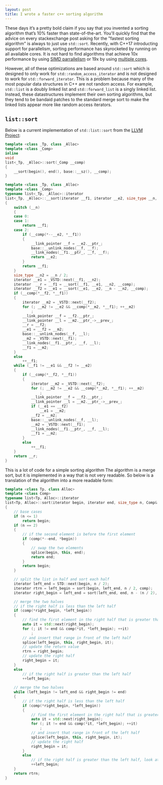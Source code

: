 ```yaml
---
layout: post
title: I wrote a faster c++ sorting algorithm
---
```


These days it’s a pretty bold claim if you say that you invented a sorting algorithm that’s 10% faster than state-of-the-art. You'll quickly find that the advice on every stackexchange post asking for the "fastest sorting algorithm" is always to just use `std::sort`. Recently, with C++17 introducting support for parallelism, sorting performance has skyrocketed by running on all available cores. It is not hard to find algorithms that achieve 10x performance by using [SIMD parrallelism](https://opensource.googleblog.com/2022/06/Vectorized%20and%20performance%20portable%20Quicksort.html) or 19x by using [multiple cores](https://duvanenko.tech.blog/2023/10/29/sorting-19x-faster-than-c-parallel-sort/).

However, all of these optimizations are based around ``std::sort`` which is designed to only work for `std::random_access_iterator` and is not designed to work for `std::forward_iterator`. This is a problem because many of the most popular data structures in C++ are not random access. For example, `std::list` is a doubly linked list and `std::forward_list` is a singly linked list. Instead, these datastructures implement their own sorting algorithms, but they tend to be bandaid patches to the standard merge sort to make the linked lists appear more like random access iterators.

## ``list::sort``
Below is a current implementation of `std::list::sort` from the [LLVM Project](https://github.com/llvm/llvm-project/blob/2c2d291b4568381999442e47fc77f949f19be0bc/libcxx/include/list#L1591):

```cpp
template <class _Tp, class _Alloc>
template <class _Comp>
inline
void
list<_Tp, _Alloc>::sort(_Comp __comp)
{
    __sort(begin(), end(), base::__sz(), __comp);
}

template <class _Tp, class _Alloc>
template <class _Comp>
typename list<_Tp, _Alloc>::iterator
list<_Tp, _Alloc>::__sort(iterator __f1, iterator __e2, size_type __n, _Comp& __comp)
{
    switch (__n)
    {
    case 0:
    case 1:
        return __f1;
    case 2:
        if (__comp(*--__e2, *__f1))
        {
            __link_pointer __f = __e2.__ptr_;
            base::__unlink_nodes(__f, __f);
            __link_nodes(__f1.__ptr_, __f, __f);
            return __e2;
        }
        return __f1;
    }
    size_type __n2 = __n / 2;
    iterator __e1 = _VSTD::next(__f1, __n2);
    iterator  __r = __f1 = __sort(__f1, __e1, __n2, __comp);
    iterator __f2 = __e1 = __sort(__e1, __e2, __n - __n2, __comp);
    if (__comp(*__f2, *__f1))
    {
        iterator __m2 = _VSTD::next(__f2);
        for (; __m2 != __e2 && __comp(*__m2, *__f1); ++__m2)
            ;
        __link_pointer __f = __f2.__ptr_;
        __link_pointer __l = __m2.__ptr_->__prev_;
        __r = __f2;
        __e1 = __f2 = __m2;
        base::__unlink_nodes(__f, __l);
        __m2 = _VSTD::next(__f1);
        __link_nodes(__f1.__ptr_, __f, __l);
        __f1 = __m2;
    }
    else
        ++__f1;
    while (__f1 != __e1 && __f2 != __e2)
    {
        if (__comp(*__f2, *__f1))
        {
            iterator __m2 = _VSTD::next(__f2);
            for (; __m2 != __e2 && __comp(*__m2, *__f1); ++__m2)
                ;
            __link_pointer __f = __f2.__ptr_;
            __link_pointer __l = __m2.__ptr_->__prev_;
            if (__e1 == __f2)
                __e1 = __m2;
            __f2 = __m2;
            base::__unlink_nodes(__f, __l);
            __m2 = _VSTD::next(__f1);
            __link_nodes(__f1.__ptr_, __f, __l);
            __f1 = __m2;
        }
        else
            ++__f1;
    }
    return __r;
}
```

This is a lot of code for a simple sorting algorithm The algorithm is a merge sort, but it is implemented in a way that is not very readable. So below is a translation of the algorithm into a more readable form:

```cpp
template <class Tp, class Alloc>
template <class Comp>
typename list<Tp, Alloc>::iterator
list<Tp, Alloc>::sort(iterator begin, iterator end, size_type n, Comp& comp)
{
    // base cases
    if (n <= 1)
        return begin;
    if (n == 2)
    {
        // if the second element is before the first element
        if (comp(*--end, *begin))
        {
            // swap the two elements
            splice(begin, this, end);
            return end;
        }
        return begin;
    }

    // split the list in half and sort each half
    iterator left_end = STD::next(begin, n / 2);
    iterator rtrn = left_begin = sort(begin, left_end, n / 2, comp);
    iterator right_begin = left_end = sort(left_end, end, n - (n / 2), comp);

    // merge the two halves
    // if the right half is less than the left half
    if (comp(*right_begin, *left_begin))
    {
        // find the first element in the right half that is greater than the left half
        auto it = std::next(right_begin);
        for (; it != end && comp(*it, *left_begin); ++it)
            ;
        // and insert that range in front of the left half
        splice(left_begin, this, right_begin, it);
        // update the return value
        rtrn = right_begin;
        // update the right half
        right_begin = it;
    }
    else
        // if the right half is greater than the left half
        ++left_begin;
    
    // merge the two halves
    while (left_begin != left_end && right_begin != end)
    {
        // if the right half is less than the left half
        if (comp(*right_begin, *left_begin))
        {
            // find the first element in the right half that is greater than the left half
            auto it = std::next(right_begin);
            for (; it != end && comp(*it, *left_begin); ++it)
                ;
            // and insert that range in front of the left half
            splice(left_begin, this, right_begin, it);
            // update the right half
            right_begin = it;
        }
        else
            // if the right half is greater than the left half, look at the next element in the left half
            ++left_begin;
    }
    return rtrn;
}
    
```